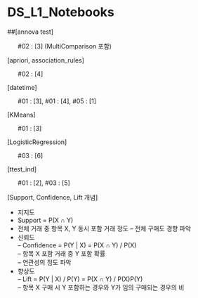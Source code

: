 # DS_L1_Notebooks

##[annova test]
  <ul> #02 : [3] (MultiComparison 포함)</ul>

[apriori, association_rules]<br>
  <ul> #02 : [4]</ul>

[datetime]<br>
  <ul> #01 : [3], #01 : [4], #05 : [1]</ul>

[KMeans]<br>
  <ul> #01 : [3]</ul>

[LogisticRegression]
  <ul> #03 : [6]</ul>

[ttest_ind]
  <ul> #01 : [2], #03 : [5]</ul>

[Support, Confidence, Lift 개념]
* 지지도
  <li>Support = P(X ∩ Y)
  <li>전체 거래 중 항목 X, Y 동시 포함 거래 정도
  – 전체 구매도 경향 파악<br>
* 신뢰도<br>
  – Confidence = P(Y | X) = P(X ∩ Y) / P(X)<br>
  – 항목 X 포함 거래 중 Y 포함 확률<br>
  – 연관성의 정도 파악<br>
* 향상도<br>
  – Lift = P(Y | X) / P(Y) = P(X ∩ Y) / P(X)P(Y)<br>
  – 항목 X 구매 시 Y 포함하는 경우와 Y가 임의 구매되는 경우의 비<br>
